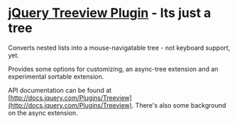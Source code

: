 [jQuery Treeview Plugin](http://bassistance.de/jquery-plugins/jquery-plugin-treeview/) - Its just a tree
================================

Converts nested lists into a mouse-navigatable tree - not keyboard support, yet.

Provides some options for customizing, an async-tree extension and an experimental sortable extension.

API documentation can be found at [http://docs.jquery.com/Plugins/Treeview](http://docs.jquery.com/Plugins/Treeview). There's also some background on the async extension.
